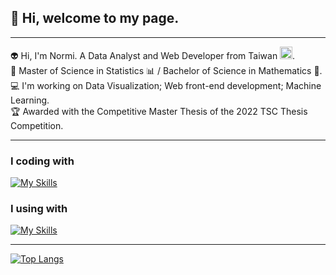 ## :wave: Hi, welcome to my page.
<!--### 嗨 :wave:，歡迎來到我的 GitHub。-->
---
:alien: Hi, I'm  Normi. A Data Analyst and Web Developer from Taiwan <img src="https://hatscripts.github.io/circle-flags/flags/tw.svg" width="20">.\
:book: Master of Science in Statistics :bar_chart: / Bachelor of Science in Mathematics :triangular_ruler:.\
:computer: I'm working on Data Visualization; Web front-end development; Machine Learning.\
:trophy: Awarded with the Competitive Master Thesis of the 2022 TSC Thesis Competition.

---
### I coding with
[![My Skills](https://skillicons.dev/icons?i=py,r,tensorflow,mysql,matlab,md,js,html,css,flask,c,cpp,git&perline=8)](https://skillicons.dev)

### I using with
[![My Skills](https://skillicons.dev/icons?i=vscode,github,discord,figma)](https://skillicons.dev)

---
[![Top Langs](https://github-readme-stats.vercel.app/api/top-langs/?username=Normi-CYH)](https://github.com/anuraghazra/github-readme-stats)


<!--
**Normi-CYH/Normi-CYH** is a ✨ _special_ ✨ repository because its `README.md` (this file) appears on your GitHub profile.

Here are some ideas to get you started:

- 🔭 I’m currently working on ...
- 🌱 I’m currently learning ...
- 👯 I’m looking to collaborate on ...
- 🤔 I’m looking for help with ...
- 💬 Ask me about ...
- 📫 How to reach me: ...
- 😄 Pronouns: ...
- ⚡ Fun fact: ...
-->
